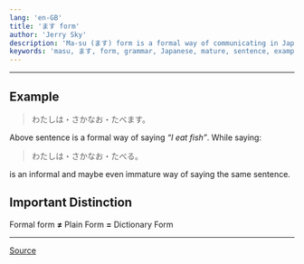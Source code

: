 ```yaml
---
lang: 'en-GB'
title: 'ます form'
author: 'Jerry Sky'
description: 'Ma-su (ます) form is a formal way of communicating in Japanese. To sound mature and educated use this form when speaking to other people you don’t know.'
keywords: 'masu, ます, form, grammar, Japanese, mature, sentence, example, particle'
---
```


---

[yuko]: https://www.youtube.com/watch?v=-_BZBgLsUAU

## Example

> わたしは・さかなお・たべます。

Above sentence is a formal way of saying *“I eat fish”*. While saying:

> わたしは・さかなお・たべる。

is an informal and maybe even immature way of saying the same sentence.

## Important Distinction

Formal form **≠** Plain Form **=** Dictionary Form

---

[Source][yuko]
